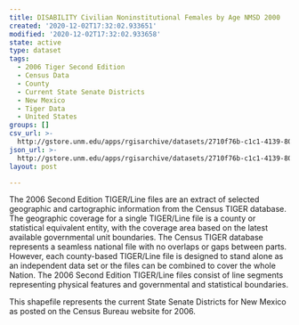 ```yaml
---
title: DISABILITY Civilian Noninstitutional Females by Age NMSD 2000
created: '2020-12-02T17:32:02.933651'
modified: '2020-12-02T17:32:02.933658'
state: active
type: dataset
tags:
  - 2006 Tiger Second Edition
  - Census Data
  - County
  - Current State Senate Districts
  - New Mexico
  - Tiger Data
  - United States
groups: []
csv_url: >-
  http://gstore.unm.edu/apps/rgisarchive/datasets/2710f76b-c1c1-4139-8036-cdee3804b8d0/nms283data35833678_sts_view.derived.csv
json_url: >-
  http://gstore.unm.edu/apps/rgisarchive/datasets/2710f76b-c1c1-4139-8036-cdee3804b8d0/nms283data35833678_sts_view.derived.json
layout: post

---
```

The 2006 Second Edition TIGER/Line files are an extract of selected geographic and cartographic information from the Census TIGER database.  The geographic coverage for a single TIGER/Line file is a county or statistical equivalent entity, with the coverage area based on the latest available governmental unit boundaries. The Census TIGER database represents a seamless national file with no overlaps or gaps between parts.  However, each county-based TIGER/Line file is designed to stand alone as an independent data set or the files can be combined to cover the whole Nation.  The 2006 Second Edition  TIGER/Line files consist of line segments representing physical features and governmental and statistical boundaries.  

This shapefile represents the current State Senate Districts for New Mexico as posted on the Census Bureau website for 2006.
